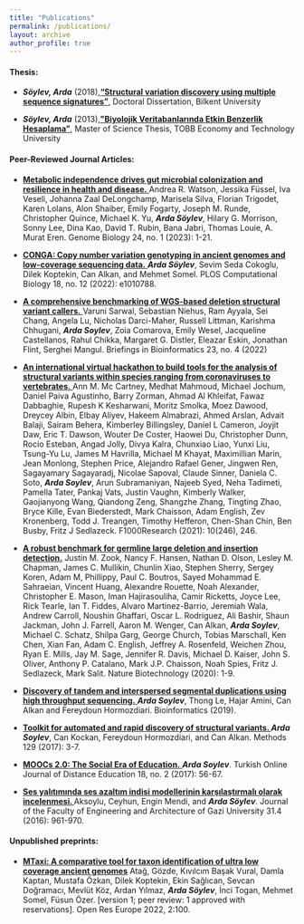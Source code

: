 ```yaml
---
title: "Publications"
permalink: /publications/
layout: archive
author_profile: true
---
```


<!---<h3>Recent Projects</h3>

- Determination of Gliadin and Glutenin Haplotypes in Various Einkorn Wheat and Characterization of Their in vitro
Inflammatory Effect (TÜBİTAK-1001, PI: Dr. Kivanc Bilecen)

- NEOGENE: Archaeogenomic analysis of genetic and cultural interactions in Neolithic Anatolian societies (ERC Project, PI: Dr. Mehmet Somel)

- Algorithms for structural variation discovery using hybrid sequencing technologies and library preparation protocols <a href="http://alkanlab.org/support-tubitak1001-215e172.html">(TÜBİTAK-1001-215E172</a>, PI: Dr. Can Alkan)
-->
  <h4>Thesis:</h4>
  
- <strong><em>Söylev, Arda</em></strong> (2018),<a href="http://repository.bilkent.edu.tr/handle/11693/47879" ><strong>“Structural variation discovery using multiple sequence signatures”</strong></a>, Doctoral Dissertation, Bilkent University

- <strong><em>Söylev, Arda</em></strong> (2013),<a href="http://earsiv.etu.edu.tr/handle/20.500.11851/914" ><strong>"Biyolojik Veritabanlarında Etkin Benzerlik Hesaplama”</strong></a>, Master of Science Thesis, TOBB Economy and Technology University


		
 <h4>Peer-Reviewed Journal Articles:</h4>

- <a href="https://genomebiology.biomedcentral.com/articles/10.1186/s13059-023-02924-x"> <strong> Metabolic independence drives gut microbial colonization and resilience in health and disease.</strong> </a> Andrea R. Watson, Jessika Füssel, Iva Veseli, Johanna Zaal DeLongchamp, Marisela Silva, Florian Trigodet, Karen Lolans, Alon Shaiber, Emily Fogarty, Joseph M. Runde, Christopher Quince, Michael K. Yu, <strong><em>Arda Söylev</em></strong>, Hilary G. Morrison, Sonny Lee, Dina Kao, David T. Rubin, Bana Jabri, Thomas Louie, A. Murat Eren. Genome Biology 24, no. 1 (2023): 1-21.

- <a href="https://doi.org/10.1371/journal.pcbi.1010788"><strong>CONGA: Copy number variation genotyping in ancient genomes and low-coverage sequencing data.</strong> </a> <strong><em>Arda Söylev</em></strong>, Sevim Seda Cokoglu, Dilek Koptekin, Can Alkan, and Mehmet Somel. PLOS Computational Biology 18, no. 12 (2022): e1010788.

 - <a href="https://doi.org/10.1093/bib/bbac221"><strong> A comprehensive benchmarking of WGS-based deletion structural variant callers.</strong> </a> Varuni Sarwal, Sebastian Niehus, Ram Ayyala, Sei Chang, Angela Lu, Nicholas Darci-Maher, Russell Littman, Karishma Chhugani, <strong><em>Arda Soylev</em></strong>, Zoia Comarova, Emily Wesel, Jacqueline Castellanos, Rahul Chikka, Margaret G. Distler, Eleazar Eskin, Jonathan Flint, Serghei Mangul. Briefings in Bioinformatics 23, no. 4 (2022)
 
- <a href="https://f1000research.com/articles/10-246"> <strong> An international virtual hackathon to build tools for the analysis of structural variants within species ranging from coronaviruses to vertebrates.</strong> </a> Ann M. Mc Cartney, Medhat Mahmoud, Michael Jochum, Daniel Paiva Agustinho, Barry Zorman, Ahmad Al Khleifat, Fawaz Dabbaghie, Rupesh K Kesharwani, Moritz Smolka, Moez Dawood, Dreycey Albin, Elbay Aliyev, Hakeem Almabrazi, Ahmed Arslan, Advait Balaji, Sairam Behera, Kimberley Billingsley, Daniel L Cameron, Joyjit Daw, Eric T. Dawson, Wouter De Coster, Haowei Du, Christopher Dunn, Rocio Esteban, Angad Jolly, Divya Kalra, Chunxiao Liao, Yunxi Liu, Tsung-Yu Lu, James M Havrilla, Michael M Khayat, Maximillian Marin, Jean Monlong, Stephen Price, Alejandro Rafael Gener, Jingwen Ren, Sagayamary Sagayaradj, Nicolae Sapoval, Claude Sinner, Daniela C. Soto, <strong><em>Arda Soylev</em></strong>, Arun Subramaniyan, Najeeb Syed, Neha Tadimeti, Pamella Tater, Pankaj Vats, Justin Vaughn, Kimberly Walker, Gaojianyong Wang, Qiandong Zeng, Shangzhe Zhang, Tingting Zhao, Bryce Kille, Evan Biederstedt, Mark Chaisson, Adam English, Zev Kronenberg, Todd J. Treangen, Timothy Hefferon, Chen-Shan Chin, Ben Busby, Fritz J Sedlazeck. F1000Research (2021): 10(246), 246.

- <a href="https://www.nature.com/articles/s41587-020-0538-8"><strong> A robust benchmark for germline large deletion and insertion detection.</strong></a> Justin M. Zook, Nancy F. Hansen, Nathan D. Olson, Lesley M. Chapman, James C. Mullikin, Chunlin Xiao, Stephen Sherry, Sergey Koren, Adam M, Phillippy, Paul C. Boutros, Sayed Mohammad E. Sahraeian, Vincent Huang, Alexandre Rouette, Noah Alexander, Christopher E. Mason, Iman Hajirasouliha, Camir Ricketts, Joyce Lee, Rick Tearle, Ian T. Fiddes, Alvaro Martinez-Barrio, Jeremiah Wala, Andrew Carroll, Noushin Ghaffari, Oscar L. Rodriguez, Ali Bashir, Shaun Jackman, John J. Farrell, Aaron M. Wenger, Can Alkan, <strong><em>Arda Soylev</em></strong>, Michael C. Schatz, Shilpa Garg, George Church, Tobias Marschall, Ken Chen, Xian Fan, Adam C. English, Jeffrey A. Rosenfeld, Weichen Zhou, Ryan E. Mills, Jay M. Sage, Jennifer R. Davis, Michael D. Kaiser, John S. Oliver, Anthony P. Catalano, Mark J.P. Chaisson, Noah Spies, Fritz J. Sedlazeck, Mark Salit.  Nature Biotechnology (2020): 1-9.

- <a href="https://doi.org/10.1093/bioinformatics/btz237"><strong> Discovery of tandem and interspersed segmental duplications using high throughput sequencing.</strong> </a> <strong><em>Arda Soylev</em></strong>, Thong Le, Hajar Amini, Can Alkan and Fereydoun Hormozdiari. Bioinformatics (2019).

- <a href="https://www.ncbi.nlm.nih.gov/pubmed/28583483"><strong> Toolkit for automated and rapid discovery of structural variants. </strong></a><strong><em>Arda Soylev</em></strong>, Can Kockan, Fereydoun Hormozdiari, and Can Alkan. Methods 129 (2017): 3-7.

- <a href="https://doi.org/10.17718/tojde.306557"><strong> MOOCs 2.0: The Social Era of Education.</strong> </a><strong><em>Arda Soylev</em></strong>. Turkish Online Journal of Distance Education 18, no. 2 (2017): 56-67.

- <a href="https://dergipark.org.tr/tr/pub/gazimmfd/issue/26447/278451"><strong> Ses yalıtımında ses azaltım indisi modellerinin karşılaştırmalı olarak incelenmesi. </strong></a> Aksoylu, Ceyhun, Engin Mendi, and  <strong><em>Arda Söylev</em></strong>. Journal of the Faculty of Engineering and Architecture of Gazi University 31.4 (2016): 961-970.
			

<h4>Unpublished preprints:</h4>

- <a href="https://doi.org/10.12688/openreseurope.14936.1"><strong>MTaxi: A comparative tool for taxon identification of ultra low coverage ancient genomes</strong></a> Atağ, Gözde, Kıvılcım Başak Vural, Damla Kaptan, Mustafa Özkan, Dilek Koptekin, Ekin Sağlıcan, Sevcan Doğramacı, Mevlüt Köz, Ardan Yılmaz, <strong><em>Arda Söylev</em></strong>, İnci Togan, Mehmet Somel, Füsun Özer. [version 1; peer review: 1 approved with reservations]. Open Res Europe 2022, 2:100.


<!--- <h4>Peer-Reviewed Conference Articles:</h4> 

- <a href="http://ieeexplore.ieee.org/stamp/stamp.jsp?tp=&amp;arnumber=7300279&amp;isnumber=7300268"><strong> REFBSS: Reference based similarity search in biological network databases. </strong></a><strong><em>Soylev, Arda</em></strong>; Abul, Osman, Computational Intelligence in Bioinformatics and Computational Biology (CIBCB), 2015 IEEE Conference on , vol., no., pp.1-8, 12-15 Aug. 2015.
        
- <a href="http://ieeexplore.ieee.org/stamp/stamp.jsp?tp=&amp;arnumber=6830359&amp;isnumber=6830164"><strong> Turkish Sign Language Animation with motion capture.</strong> </a><strong><em>Soylev, Arda</em></strong>; Mendi, Engin, Signal Processing and Communications Applications Conference (SIU), 2014 22nd , vol., no., pp.834,837, 23-25 April 2014.
 
- <a href="http://ieeexplore.ieee.org/stamp/stamp.jsp?tp=&amp;arnumber=6569468&amp;isnumber=6569394">
        <strong> Uncovering the Impact of Minimum-Energy Routing on Lifetime of Wireless Sensor Networks. </strong></a><strong><em>Soylev, Arda</em></strong>; Bicakci, Kemal; Tavli, Bulent, Distributed Computing in Sensor Systems (DCOSS), 2013 IEEE International Conference on , vol., no., pp.436,441, 20-23 May 2013
         -->
